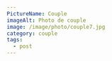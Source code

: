 ```yaml
---
PictureName: Couple
imageAlt: Photo de couple
image: /image/photo/couple7.jpg
category: couple
tags:
  - post
---
```

